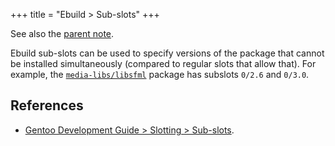 +++
title = "Ebuild > Sub-slots"
+++

See also the [parent note](@/notes/Ebuild/_index.md).

Ebuild sub-slots can be used to specify versions of the package that cannot be installed simultaneously (compared to regular slots that allow that). For example, the [`media-libs/libsfml`](https://packages.gentoo.org/packages/media-libs/libsfml) package has subslots `0/2.6` and `0/3.0`.

## References

- [Gentoo Development Guide > Slotting > Sub-slots](https://devmanual.gentoo.org/general-concepts/slotting/#sub-slots).
